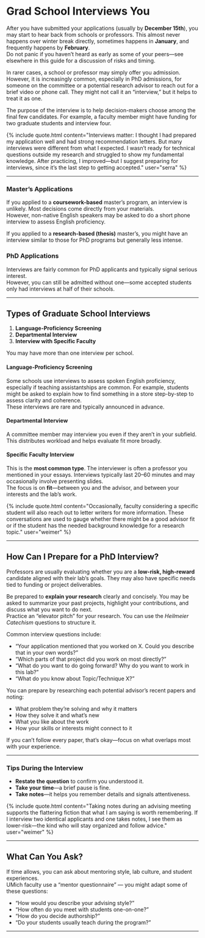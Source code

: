 # Grad School Interviews You

After you have submitted your applications (usually by **December 15th**), you may start to hear back from schools or professors. This almost never happens over winter break directly, sometimes happens in **January**, and frequently happens by **February**.  
Do not panic if you haven’t heard as early as some of your peers—see elsewhere in this guide for a discussion of risks and timing.

In rarer cases, a school or professor may simply offer you admission. However, it is increasingly common, especially in PhD admissions, for someone on the committee or a potential research advisor to reach out for a brief video or phone call. They might not call it an “interview,” but it helps to treat it as one.

The purpose of the interview is to help decision-makers choose among the final few candidates. For example, a faculty member might have funding for two graduate students and interview four.

{% include quote.html content="Interviews matter: I thought I had prepared my application well and had strong recommendation letters. But many interviews were different from what I expected. I wasn’t ready for technical questions outside my research and struggled to show my fundamental knowledge. After practicing, I improved—but I suggest preparing for interviews, since it’s the last step to getting accepted." user="serra" %}

---

### Master’s Applications

If you applied to a **coursework-based** master’s program, an interview is unlikely. Most decisions come directly from your materials.  
However, non-native English speakers may be asked to do a short phone interview to assess English proficiency.

If you applied to a **research-based (thesis)** master’s, you might have an interview similar to those for PhD programs but generally less intense.

### PhD Applications

Interviews are fairly common for PhD applicants and typically signal serious interest.  
However, you can still be admitted without one—some accepted students only had interviews at half of their schools.

---

## Types of Graduate School Interviews

1. **Language-Proficiency Screening**  
2. **Departmental Interview**  
3. **Interview with Specific Faculty**

You may have more than one interview per school.

#### Language-Proficiency Screening

Some schools use interviews to assess spoken English proficiency, especially if teaching assistantships are common. For example, students might be asked to explain how to find something in a store step-by-step to assess clarity and coherence.  
These interviews are rare and typically announced in advance.

#### Departmental Interview

A committee member may interview you even if they aren’t in your subfield. This distributes workload and helps evaluate fit more broadly.

#### Specific Faculty Interview

This is the **most common type**. The interviewer is often a professor you mentioned in your essays. Interviews typically last 20–60 minutes and may occasionally involve presenting slides.  
The focus is on **fit**—between you and the advisor, and between your interests and the lab’s work.

{% include quote.html content="Occasionally, faculty considering a specific student will also reach out to letter writers for more information. These conversations are used to gauge whether there might be a good advisor fit or if the student has the needed background knowledge for a research topic." user="weimer" %}

---

## How Can I Prepare for a PhD Interview?

Professors are usually evaluating whether you are a **low-risk, high-reward** candidate aligned with their lab’s goals. They may also have specific needs tied to funding or project deliverables.

Be prepared to **explain your research** clearly and concisely. You may be asked to summarize your past projects, highlight your contributions, and discuss what you want to do next.  
Practice an “elevator pitch” for your research. You can use the *Heilmeier Catechism* questions to structure it.

Common interview questions include:

- “Your application mentioned that you worked on X. Could you describe that in your own words?”  
- “Which parts of that project did you work on most directly?”  
- “What do you want to do going forward? Why do you want to work in this lab?”  
- “What do you know about Topic/Technique X?”

You can prepare by researching each potential advisor’s recent papers and noting:

- What problem they’re solving and why it matters  
- How they solve it and what’s new  
- What you like about the work  
- How your skills or interests might connect to it  

If you can’t follow every paper, that’s okay—focus on what overlaps most with your experience.

---

### Tips During the Interview

- **Restate the question** to confirm you understood it.  
- **Take your time**—a brief pause is fine.  
- **Take notes**—it helps you remember details and signals attentiveness.  

{% include quote.html content="Taking notes during an advising meeting supports the flattering fiction that what I am saying is worth remembering. If I interview two identical applicants and one takes notes, I see them as lower-risk—the kind who will stay organized and follow advice." user="weimer" %}

---

## What Can You Ask?

If time allows, you can ask about mentoring style, lab culture, and student experiences.  
UMich faculty use a “mentor questionnaire” — you might adapt some of these questions:

- “How would you describe your advising style?”  
- “How often do you meet with students one-on-one?”  
- “How do you decide authorship?”  
- “Do your students usually teach during the program?”  

---

